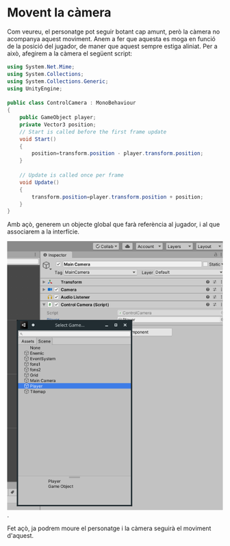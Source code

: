 # Movent la càmera

Com veureu, el personatge pot seguir botant cap amunt, però la càmera no acompanya aquest moviment. Anem a fer que aquesta es moga en funció de la posició del jugador, de maner que aquest sempre estiga aliniat. Per a això, afegirem a la càmera el següent script:

```cs
using System.Net.Mime;
using System.Collections;
using System.Collections.Generic;
using UnityEngine;

public class ControlCamera : MonoBehaviour
{
    public GameObject player;
    private Vector3 position;
    // Start is called before the first frame update
    void Start()
    {
        position=transform.position - player.transform.position;
    }

    // Update is called once per frame
    void Update()
    {
        transform.position=player.transform.position + position;
    }
}
```

Amb açò, generem un objecte global que farà referència al jugador, i al que associarem a la interfície.

![Associant el personatge a la càmera](img/CameraControl.png).

Fet açò, ja podrem moure el personatge i la càmera seguirà el moviment d'aquest.

